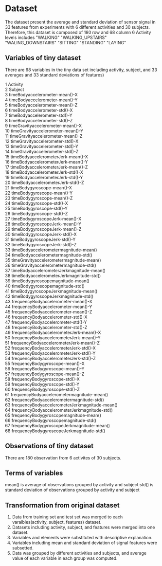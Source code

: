 # Dataset

The dataset present the average and standard deviation of sensor signal in 33 features from experiments with 6 different activities and 30 subjects.
Therefore, this dataset is composed of 180 row and 68 column
6 Activity levels includes "WALKING" "WALKING_UPSTAIRS" "WALING_DOWNSTAIRS" "SITTING" "STANDING" "LAYING"

## Variables of tiny dataset

There are 68 variables in the tiny data set including activity, subject, and 33 averages and 33 standard deviations of features)

1	Activity                                       
2	Subject                                        
3	timeBodyaccelerometer-mean()-X                 
4	timeBodyaccelerometer-mean()-Y                           
5	timeBodyaccelerometer-mean()-Z                         
6	timeBodyaccelerometer-std()-X                       
7	timeBodyaccelerometer-std()-Y     
8	timeBodyaccelerometer-std()-Z                         
9	timeGravityaccelerometer-mean()-X                   
10	timeGravityaccelerometer-mean()-Y               
11	timeGravityaccelerometer-mean()-Z               
12	timeGravityaccelerometer-std()-X                
13	timeGravityaccelerometer-std()-Y            
14	timeGravityaccelerometer-std()-Z               
15	timeBodyaccelerometerJerk-mean()-X              
16	timeBodyaccelerometerJerk-mean()-Y          
17	timeBodyaccelerometerJerk-mean()-Z             
18	timeBodyaccelerometerJerk-std()-X             
19	timeBodyaccelerometerJerk-std()-Y             
20	timeBodyaccelerometerJerk-std()-Z               
21	timeBodygyroscope-mean()-X  
22	timeBodygyroscope-mean()-Y  
23	timeBodygyroscope-mean()-Z  
24	timeBodygyroscope-std()-X           
25	timeBodygyroscope-std()-Y             
26	timeBodygyroscope-std()-Z           
27	timeBodygyroscopeJerk-mean()-X            
28	timeBodygyroscopeJerk-mean()-Y          
29	timeBodygyroscopeJerk-mean()-Z        
30	timeBodygyroscopeJerk-std()-X         
31	timeBodygyroscopeJerk-std()-Y           
32	timeBodygyroscopeJerk-std()-Z           
33	timeBodyaccelerometermagnitude-mean()         
34	timeBodyaccelerometermagnitude-std()        
35	timeGravityaccelerometermagnitude-mean()          
36	timeGravityaccelerometermagnitude-std()           
37	timeBodyaccelerometerJerkmagnitude-mean()   
38	timeBodyaccelerometerJerkmagnitude-std()      
39	timeBodygyroscopemagnitude-mean()     
40	timeBodygyroscopemagnitude-std()      
41	timeBodygyroscopeJerkmagnitude-mean()     
42	timeBodygyroscopeJerkmagnitude-std()      
43	frequencyBodyaccelerometer-mean()-X       
44	frequencyBodyaccelerometer-mean()-Y   
45	frequencyBodyaccelerometer-mean()-Z     
46	frequencyBodyaccelerometer-std()-X      
47	frequencyBodyaccelerometer-std()-Y    
48	frequencyBodyaccelerometer-std()-Z        
49	frequencyBodyaccelerometerJerk-mean()-X   
50	frequencyBodyaccelerometerJerk-mean()-Y   
51	frequencyBodyaccelerometerJerk-mean()-Z   
52	frequencyBodyaccelerometerJerk-std()-X    
53	frequencyBodyaccelerometerJerk-std()-Y    
54	frequencyBodyaccelerometerJerk-std()-Z    
55	frequencyBodygyroscope-mean()-X   
56	frequencyBodygyroscope-mean()-Y     
57	frequencyBodygyroscope-mean()-Z     
58	frequencyBodygyroscope-std()-X      
59	frequencyBodygyroscope-std()-Y      
60	frequencyBodygyroscope-std()-Z      
61	frequencyBodyaccelerometermagnitude-mean()      
62	frequencyBodyaccelerometermagnitude-std()     
63	frequencyBodyaccelerometerJerkmagnitude-mean()      
64	frequencyBodyaccelerometerJerkmagnitude-std()       
65	frequencyBodygyroscopemagnitude-mean()      
66	frequencyBodygyroscopemagnitude-std()       
67	frequencyBodygyroscopeJerkmagnitude-mean()        
68	frequencyBodygyroscopeJerkmagnitude-std()       


## Observations of tiny dataset

There are 180 observation from 6 activites of 30 subjects.

## Terms of variables

mean() is average of observations grouped by activity and subject
std() is standard deviation of observations grouped by activity and subject

## Transformation from original dataset

1. Data from training set and test set was merged to each varaibles(activity, subject, features) dataset.
2. Datasets including activity, subject, and features were merged into one dataset.
3. Variables and elements were substituted with descriptive explanation.
4. Variables including mean and standard deviation of signal features were subsetted.
5. Data was grouped by different activities and subjects, and average value of each variable in each group was computed.

